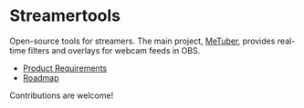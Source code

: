 # Streamertools

Open-source tools for streamers. The main project, [MeTuber](../../MeTuber), provides real-time filters and overlays for webcam feeds in OBS.

- [Product Requirements](../../docs/PRD.md)
- [Roadmap](../../docs/ROADMAP.md)

Contributions are welcome!
